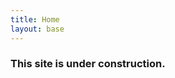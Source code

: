 ```yaml
---
title: Home
layout: base
---
```

<link rel="stylesheet" href="{{ '/assets/css/bg4.css' | prepend:site.url }}">
<h3>This site is under construction.<h3>
